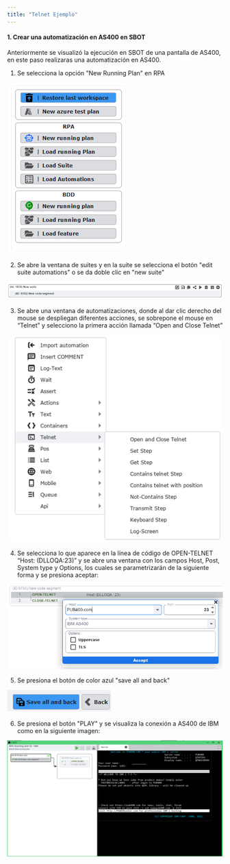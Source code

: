 ```yaml
---
title: "Telnet Ejemplo"
---
```


#### 1. Crear una automatización en AS400 en SBOT

Anteriormente se visualizó la ejecución en SBOT de una pantalla de AS400, en este paso realizaras una automatización en AS400.

1. Se selecciona la opción "New Running Plan" en RPA

![RPA](./EjemploTelnet/0-RPA.png)

2. Se abre la ventana de suites y en la suite se selecciona el botón "edit suite automations" o se da doble clic en "new suite"

![SUITE](./EjemploTelnet/2-suite.png)

3. Se abre una ventana de automatizaciones, donde al dar clic derecho del mouse se despliegan diferentes acciones, se sobrepone el mouse en “Telnet” y selecciono la primera acción llamada “Open and Close Telnet”

![OPEN-TELNET](./EjemploTelnet/3-OPEN-TELNET.png)

4. Se selecciona lo que aparece en la línea de código de OPEN-TELNET “Host: (DLLOQA:23)” y se abre una ventana con los campos Host, Post, System type y Options, los cuales se parametrizarán de la siguiente forma y se presiona aceptar: 

![CONFIG-TELNET](./EjemploTelnet/4-Config-HOST.png)

5. Se presiona el botón de color azul "save all and back" 

![Save-TELNET](./EjemploTelnet/save.png)

6. Se presiona el botón "PLAY" y se visualiza la conexión a AS400 de IBM como en la siguiente imagen:

![Conexion-TELNET](./EjemploTelnet/conexion.png)